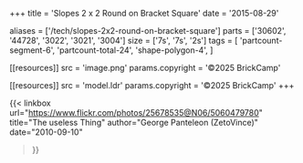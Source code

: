 +++
title = 'Slopes 2 x 2 Round on Bracket Square'
date  = '2015-08-29'

aliases = ['/tech/slopes-2x2-round-on-bracket-square']
parts = ['30602', '44728', '3022', '3021', '3004']
size  = ['7s', '7s', '2s']
tags  = [
  'partcount-segment-6',
  'partcount-total-24',
  'shape-polygon-4',
]

[[resources]]
src              = 'image.png'
params.copyright = '©2025 BrickCamp'

[[resources]]
src              = 'model.ldr'
params.copyright = '©2025 BrickCamp'
+++

{{< linkbox
    url="https://www.flickr.com/photos/25678535@N06/5060479780"
    title="The useless Thing"
    author="George Panteleon (ZetoVince)"
    date="2010-09-10"
>}}
